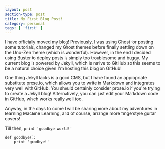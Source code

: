 ```yaml
---
layout: post
section-type: post
title: My First Blog Post!
category: personal
tags: [ 'first' ]
---
```


I have officially moved my blog! Previously, I was using Ghost for posting some tutorials, changed my Ghost themes before finally settling down on the Uno-Zen theme (which is wonderful). However, in the end I decided using Buster to deploy posts is simply too troublesome and buggy. My current blog is powered by Jekyll, which is native to GitHub so this seems to be a natural choice given I'm hosting this blog on GitHub!

One thing Jekyll lacks is a good CMS, but I have found an appropriate substitute prose.io, which allows you to write in Markdown and integrates very well with GitHub. You should certainly consider prose.io if you're trying to create a Jekyll blog! Alternatively, you can just edit your Markdown code in GitHub, which works really well too.

Anyway, in the days to come I will be sharing more about my adventures in learning Machine Learning, and of course, arrange more fingerstyle guitar covers!

Till then, `print 'goodbye world!'`

```
def goodbye():
    print 'goodbye!'


```
